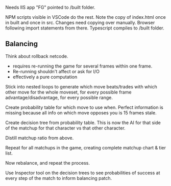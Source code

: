 Needs IIS app "FG" pointed to /built folder.

NPM scripts visible in VSCode do the rest. Note the copy of index.html once in built and once in src. Changes need copying over manually. Browser following import statements from there. Typescript compiles to /built folder.

## Balancing

Think about rollback netcode.

- requires re-running the game for several frames within one frame.
- Re-running shouldn't affect or ask for I/O
- effectively a pure computation

Stick into nested loops to generate which move beats/trades with which other move for the whole moveset, for every possible frame advantage/disadvantage, for every possible range.

Create probability table for which move to use when. Perfect information is missing because all info on which move opposes you is 15 frames stale.

Create decision tree from probability table. This is now the AI for that side of the matchup for that character vs that other character.

Distill matchup ratio from above.

Repeat for all matchups in the game, creating complete matchup chart & tier list.

Now rebalance, and repeat the process.

Use Inspector tool on the decision trees to see probabilities of success at every step of the match to inform balancing patch.
